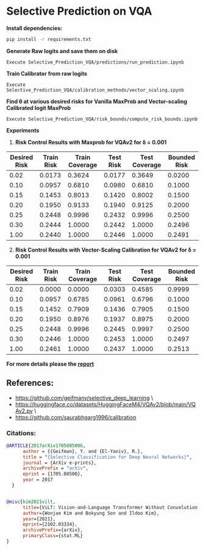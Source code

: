 # Selective Prediction on VQA


 **Install dependencies:**
  ```bash
  pip install -r requirements.txt
  ```
**Generate Raw logits and save them on disk**
```
Execute Selective_Prediction_VQA/predictions/run_prediction.ipynb
```

**Train Calibrator from raw logits**
```
Execute Selective_Prediction_VQA/calibration_methods/vector_scaling.ipynb
```

**Find &theta; at various desired risks for Vanilla MaxProb and Vector-scaling Calibrated logit MaxProb**
```
Execute Selective_Prediction_VQA/risk_bounds/compute_risk_bounds.ipynb
```

**Experiments**

1. **Risk Control Results with Maxprob for VQAv2 for &delta; = 0.001** 


| Desired Risk | Train Risk | Train Coverage | Test Risk | Test Coverage | Bounded Risk |
|--------------|------------|----------------|-----------|----------------|--------------|
| 0.02         | 0.0173     | 0.3624         | 0.0177    | 0.3649         | 0.0200       |
| 0.10         | 0.0957     | 0.6810         | 0.0980    | 0.6810         | 0.1000       |
| 0.15         | 0.1453     | 0.8013         | 0.1420    | 0.8002         | 0.1500       |
| 0.20         | 0.1950     | 0.9133         | 0.1940    | 0.9125         | 0.2000       |
| 0.25         | 0.2448     | 0.9996         | 0.2432    | 0.9996         | 0.2500       |
| 0.30         | 0.2444     | 1.0000         | 0.2442    | 1.0000         | 0.2496       |
| 1.00         | 0.2440     | 1.0000         | 0.2446    | 1.0000         | 0.2491       |


2. **Risk Control Results with Vector-Scaling Calibration for VQAv2 for &delta; = 0.001** 

| Desired Risk | Train Risk | Train Coverage | Test Risk | Test Coverage | Bounded Risk |
|--------------|------------|----------------|-----------|---------------|--------------|
| 0.02         | 0.0000     | 0.0000         | 0.0303    | 0.4585        | 0.9999       |
| 0.10         | 0.0957     | 0.6785         | 0.0961    | 0.6796        | 0.1000       |
| 0.15         | 0.1452     | 0.7909         | 0.1436    | 0.7905        | 0.1500       |
| 0.20         | 0.1950     | 0.8976         | 0.1937    | 0.8975        | 0.2000       |
| 0.25         | 0.2448     | 0.9996         | 0.2445    | 0.9997        | 0.2500       |
| 0.30         | 0.2446     | 1.0000         | 0.2453    | 1.0000        | 0.2497       |
| 1.00         | 0.2461     | 1.0000         | 0.2437    | 1.0000        | 0.2513       |

**For more details please the  [report](report/MAI_Project_Report_GroupE.pdf)**

## References:

+ https://github.com/geifmany/selective_deep_learning \
+ https://huggingface.co/datasets/HuggingFaceM4/VQAv2/blob/main/VQAv2.py \
+ https://github.com/saurabhgarg1996/calibration

### Citations:
  ```bibtex
  @ARTICLE{2017arXiv170508500G,
        author = {{Geifman}, Y. and {El-Yaniv}, R.},
        title = "{Selective Classification for Deep Neural Networks}",
        journal = {ArXiv e-prints},
        archivePrefix = "arXiv",
        eprint = {1705.08500},
        year = 2017
    }

  
  @misc{kim2021vilt,
        title={ViLT: Vision-and-Language Transformer Without Convolution or Region Supervision}, 
        author={Wonjae Kim and Bokyung Son and Ildoo Kim},
        year={2021},
        eprint={2102.03334},
        archivePrefix={arXiv},
        primaryClass={stat.ML}
  }

  
